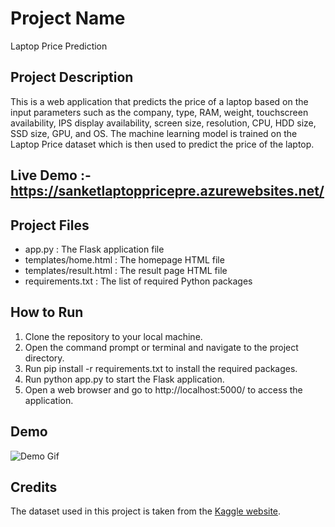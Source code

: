 # Project Name

Laptop Price Prediction

## Project Description

This is a web application that predicts the price of a laptop based on the input parameters such as the company, type, RAM, weight, touchscreen availability, IPS display availability, screen size, resolution, CPU, HDD size, SSD size, GPU, and OS. The machine learning model is trained on the Laptop Price dataset which is then used to predict the price of the laptop.

## Live Demo :- https://sanketlaptoppricepre.azurewebsites.net/


## Project Files

- app.py : The Flask application file
- templates/home.html : The homepage HTML file
- templates/result.html : The result page HTML file
- requirements.txt : The list of required Python packages

## How to Run

1. Clone the repository to your local machine.
2. Open the command prompt or terminal and navigate to the project directory.
3. Run pip install -r requirements.txt to install the required packages.
4. Run python app.py to start the Flask application.
5. Open a web browser and go to http://localhost:5000/ to access the application.

## Demo

![Demo Gif](https://github.com/Sanket1909/LaptoppricePrediction/blob/master/sanketlaptop.gif)

## Credits

The dataset used in this project is taken from the [Kaggle website](https://www.kaggle.com/datasets/muhammetvarl/laptop-price?select=laptop_price.csv).


